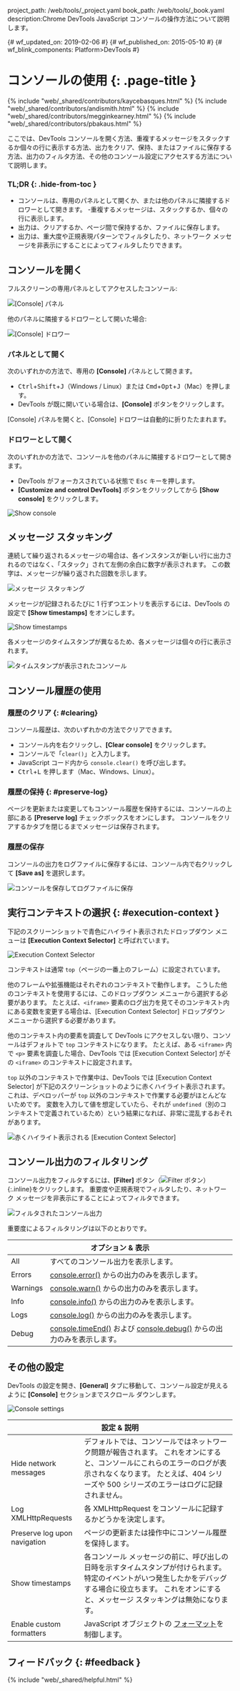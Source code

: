 project_path: /web/tools/_project.yaml
book_path: /web/tools/_book.yaml
description:Chrome DevTools JavaScript コンソールの操作方法について説明します。

{# wf_updated_on: 2019-02-06 #}
{# wf_published_on: 2015-05-10 #}
{# wf_blink_components: Platform>DevTools #}

# コンソールの使用  {: .page-title }

{% include "web/_shared/contributors/kaycebasques.html" %}
{% include "web/_shared/contributors/andismith.html" %}
{% include "web/_shared/contributors/megginkearney.html" %}
{% include "web/_shared/contributors/pbakaus.html" %}

ここでは、DevTools コンソールを開く方法、重複するメッセージをスタックするか個々の行に表示する方法、出力をクリア、保持、またはファイルに保存する方法、出力のフィルタ方法、その他のコンソール設定にアクセスする方法について説明します。




### TL;DR {: .hide-from-toc }
- コンソールは、専用のパネルとして開くか、または他のパネルに隣接するドロワーとして開きます。
-重複するメッセージは、スタックするか、個々の行に表示します。
- 出力は、クリアするか、ページ間で保持するか、ファイルに保存します。
- 出力は、重大度や正規表現パターンでフィルタしたり、ネットワーク メッセージを非表示にすることによってフィルタしたりできます。

## コンソールを開く

フルスクリーンの専用パネルとしてアクセスしたコンソール:

![[Console] パネル](images/console-panel.png)

他のパネルに隣接するドロワーとして開いた場合:

![[Console] ドロワー](images/console-drawer.png)

### パネルとして開く

次のいずれかの方法で、専用の **[Console]** パネルとして開きます。

* <kbd>Ctrl</kbd>+<kbd>Shift</kbd>+<kbd>J</kbd>（Windows / Linux）または <kbd>Cmd</kbd>+<kbd>Opt</kbd>+<kbd class="kbd">J</kbd>（Mac）を押します。
* DevTools が既に開いている場合は、**[Console]** ボタンをクリックします。

[Console] パネルを開くと、[Console] ドロワーは自動的に折りたたまれます。

### ドロワーとして開く

次のいずれかの方法で、コンソールを他のパネルに隣接するドロワーとして開きます。

* DevTools がフォーカスされている状態で <kbd>Esc</kbd> キーを押します。
* **[Customize and control DevTools]** ボタンをクリックしてから **[Show console]** をクリックします。


![Show console](images/show-console.png)

## メッセージ スタッキング

連続して繰り返されるメッセージの場合は、各インスタンスが新しい行に出力されるのではなく、「スタック」されて左側の余白に数字が表示されます。
 この数字は、メッセージが繰り返された回数を示します。


![メッセージ スタッキング](images/message-stacking.png)

メッセージが記録されるたびに 1 行ずつエントリを表示するには、DevTools の設定で **[Show timestamps]** をオンにします。


![Show timestamps](images/show-timestamps.png)

各メッセージのタイムスタンプが異なるため、各メッセージは個々の行に表示されます。


![タイムスタンプが表示されたコンソール](images/timestamped-console.png)

## コンソール履歴の使用

### 履歴のクリア  {: #clearing}

コンソール履歴は、次のいずれかの方法でクリアできます。

* コンソール内を右クリックし、**[Clear console]** をクリックします。
* コンソールで「`clear()`」と入力します。
* JavaScript コード内から `console.clear()` を呼び出します。
* <kbd class="kbd">Ctrl</kbd>+<kbd class="kbd">L</kbd> を押します（Mac、Windows、Linux）。


### 履歴の保持  {: #preserve-log}

ページを更新または変更してもコンソール履歴を保持するには、コンソールの上部にある **[Preserve log]** チェックボックスをオンにします。
 コンソールをクリアするかタブを閉じるまでメッセージは保存されます。


### 履歴の保存

コンソールの出力をログファイルに保存するには、コンソール内で右クリックして **[Save as]** を選択します。


![コンソールを保存してログファイルに保存](images/console-save-as.png)

## 実行コンテキストの選択 {: #execution-context }

下記のスクリーンショットで青色にハイライト表示されたドロップダウン メニューは **[Execution Context Selector]** と呼ばれています。


![Execution Context Selector](images/execution-context-selector.png)

コンテキストは通常 `top`（ページの一番上のフレーム）に設定されています。

他のフレームや拡張機能はそれぞれのコンテキストで動作します。 こうした他のコンテキストを使用するには、このドロップダウン メニューから選択する必要があります。
 たとえば、`<iframe>` 要素のログ出力を見てそのコンテキスト内にある変数を変更する場合は、[Execution Context Selector] ドロップダウン メニューから選択する必要があります。




他のコンテキスト内の要素を調査して DevTools にアクセスしない限り、コンソールはデフォルトで `top` コンテキストになります。
 たとえば、ある `<iframe>` 内で `<p>` 要素を調査した場合、DevTools では [Execution Context Selector] がその `<iframe>` のコンテキストに設定されます。



`top` 以外のコンテキストで作業中は、DevTools では [Execution Context Selector] が下記のスクリーンショットのように赤くハイライト表示されます。
 これは、デベロッパーが `top` 以外のコンテキストで作業する必要がほとんどないためです。
 変数を入力して値を想定していたら、それが `undefined`（別のコンテキストで定義されているため）という結果になれば、非常に混乱するおそれがあります。



![赤くハイライト表示される [Execution Context Selector]](images/non-top-context.png)

## コンソール出力のフィルタリング

コンソール出力をフィルタするには、**[Filter]** ボタン（![Filter ボタン](images/filter-button.png)）
{:.inline}をクリックします。
 重要度や正規表現でフィルタしたり、ネットワーク メッセージを非表示にすることによってフィルタできます。


![フィルタされたコンソール出力](images/filtered-console.png)

重要度によるフィルタリングは以下のとおりです。

<table class="responsive">
  <thead>
     <tr>
      <th colspan="2">オプション &amp; 表示</th>
    </tr>   
  </thead>
  <tbody>
  <tr>
    <td>All</td>
    <td>すべてのコンソール出力を表示します。</td>
  </tr>
  <tr>
    <td>Errors</td>
    <td><a href="/web/tools/chrome-devtools/debug/console/console-reference#consoleerrorobject--object-">console.error()</a> からの出力のみを表示します。</td>
  </tr>
  <tr>
    <td>Warnings</td>
    <td><a href="/web/tools/chrome-devtools/debug/console/console-reference#consolewarnobject--object-">console.warn()</a> からの出力のみを表示します。</td>
  </tr>
  <tr>
    <td>Info</td>
    <td><a href="/web/tools/chrome-devtools/debug/console/console-reference#consoleinfoobject--object-">console.info()</a> からの出力のみを表示します。</td>
  </tr>
  <tr>
    <td>Logs</td>
    <td><a href="/web/tools/chrome-devtools/debug/console/console-reference#consolelogobject--object-">console.log()</a> からの出力のみを表示します。</td>
  </tr>
  <tr>
    <td>Debug</td>
    <td><a href="/web/tools/chrome-devtools/debug/console/console-reference#consoletimeendlabel">console.timeEnd()</a> および <a href="/web/tools/chrome-devtools/debug/console/console-reference#consoledebugobject--object-">console.debug()</a> からの出力のみを表示します。</td>
  </tr>
  </tbody>
</table>

## その他の設定

DevTools の設定を開き、**[General]** タブに移動して、コンソール設定が見えるように **[Console]** セクションまでスクロール ダウンします。


![Console settings](images/console-settings.png)

<table class="responsive">
  <thead>
     <tr>
      <th colspan="2">設定 &amp; 説明</th>
    </tr>   
  </thead>
  <tbody>
  <tr>
    <td>Hide network messages</td>
    <td>デフォルトでは、コンソールではネットワーク問題が報告されます。 これをオンにすると、コンソールにこれらのエラーのログが表示されなくなります。 たとえば、404 シリーズや 500 シリーズのエラーはログに記録されません。</td>
  </tr>
  <tr>
    <td>Log XMLHttpRequests</td>
    <td>各 XMLHttpRequest をコンソールに記録するかどうかを決定します。</td>
  </tr>
  <tr>
    <td>Preserve log upon navigation</td>
    <td>ページの更新または操作中にコンソール履歴を保持します。</td>
  </tr>
  <tr>
    <td>Show timestamps</td>
    <td>各コンソール メッセージの前に、呼び出しの日時を示すタイムスタンプが付けられます。 特定のイベントがいつ発生したかをデバッグする場合に役立ちます。 これをオンにすると、メッセージ スタッキングは無効になります。</td>
  </tr>
  <tr>
    <td>Enable custom formatters</td>
    <td>JavaScript オブジェクトの <a href="https://docs.google.com/document/d/1FTascZXT9cxfetuPRT2eXPQKXui4nWFivUnS_335T3U/preview">フォーマット</a>を制御します。</td>
  </tr>
  </tbody>
</table>

## フィードバック {: #feedback }

{% include "web/_shared/helpful.html" %}
